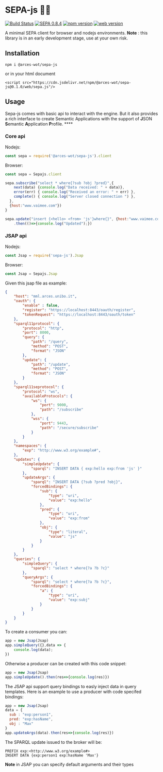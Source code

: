 # SEPA-js 🚧🔥
[![Build Status](https://travis-ci.org/arces-wot/SEPA-js.svg?branch=master)](https://travis-ci.org/arces-wot/SEPA-js)
[![SEPA 0.8.4](https://img.shields.io/badge/SEPA-0.8.4-blue.svg)](https://github.com/arces-wot/SEPA/releases/download/0.8.4/engine-0.8.4.jar)
[![npm version](https://badge.fury.io/js/%40arces-wot%2Fsepa-js.svg)](https://badge.fury.io/js/%40arces-wot%2Fsepa-js)
[![web version](https://data.jsdelivr.com/v1/package/npm/badge/badge)](https://www.jsdelivr.com/package/npm/@arces-wot/sepa-js/web/sepa.js)


A minimal SEPA client for browser and nodejs environments.
**Note** : this library is in an early development stage, use at your own risk.

## Installation

`npm i @arces-wot/sepa-js`

or in your html document

`<script src="https://cdn.jsdelivr.net/npm/@arces-wot/sepa-js@0.1.0/web/sepa.js"/>`

## Usage
Sepa-js comes with basic api to interact with the engine. But it also provides a rich interface to create Semantic Applications with the support of **J**SON **S**emantic **A**pplication **P**rofile. ****

### Core api

Nodejs:

```javascript
const sepa = require('@arces-wot/sepa-js').client
```
Browser:
```javascript
const sepa = Sepajs.client
```

```javascript
sepa.subscribe("select * where{?sub ?obj ?pred}",{
    next(data) {console.log("Data received: " + data)},
    error(err) { console.log("Received an error: " + err) },
    complete() { console.log("Server closed connection ") },
  },
  {host:"www.vaimee.com"})
}
```

```javascript
sepa.update("insert {<hello> <from> 'js'}where{}", {host:"www.vaimee.com"})
    .then(()=>{console.log("Updated");})
```

### JSAP api

Nodejs:

```javascript
const Jsap = require('sepa-js').Jsap
```
Browser:
```javascript
const Jsap = Sepajs.Jsap
```
Given this jsap file as example:
```json
{
	"host": "mml.arces.unibo.it",
	"oauth": {
		"enable" : false,
		"register": "https://localhost:8443/oauth/register",
		"tokenRequest": "https://localhost:8443/oauth/token"
	},
	"sparql11protocol": {
		"protocol": "http",
		"port": 8000,
		"query": {
			"path": "/query",
			"method": "POST",
			"format": "JSON"
		},
		"update": {
			"path": "/update",
			"method": "POST",
			"format": "JSON"
		}
	},
	"sparql11seprotocol": {
		"protocol": "ws",
		"availableProtocols": {
			"ws": {
				"port": 9000,
				"path": "/subscribe"
			},
			"wss": {
				"port": 9443,
				"path": "/secure/subscribe"
			}
		}
	},
	"namespaces": {
		"exp": "http://www.w3.org/example#",
	},
	"updates": {
		"simpleUpdate": {
			"sparql": "INSERT DATA { exp:hello exp:from 'js' }"
		},
		"updateArgs": {
			"sparql": "INSERT DATA {?sub ?pred ?obj}",
			"forcedBindings": {
				"sub": {
					"type": "uri",
					"value": "exp:hello"
				},
				"pred": {
					"type": "uri",
					"value": "exp:from"
				},
				"obj": {
					"type": "literal",
					"value": "js"
				}
			}
		}
	},
	"queries": {
		"simpleQuery": {
			"sparql": "select * where{?a ?b ?c}"
		},
		"queryArgs": {
			"sparql": "select * where{?a ?b ?c}",
			"forcedBindings": {
				"a": {
					"type": "uri",
					"value": "exp:subj"
				}
			}
		}
	}
}
```
To create a consumer you can:
```javascript
app = new Jsap(Jsap)
app.simpleQuery({},data => {
    console.log(data);
})
```
Otherwise a producer can be created with this code snippet:
```javascript
app = new Jsap(Jsap)
app.simpleUpdate().then(res=>{console.log(res)})
```

The JSAP api support query bindings to easly inject data in query templates. Here is an example to use a producer with code specifed bindings:
```javascript
app = new Jsap(Jsap)
data = {
  sub : "exp:person1",
  pred: "exp:hasName",
  obj : "Max"
}
app.updateArgs(data).then(res=>{console.log(res)})
```
The SPARQL update issued to the broker will be:
```sparql
PREFIX exp:<http://www.w3.org/example#>
INSERT DATA {exp:person1 exp:hasName 'Max'}
```
**Note** in JSAP you can specify default arguments and their types
